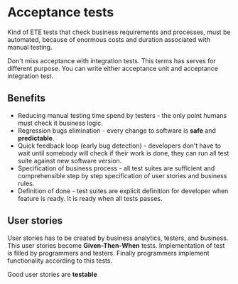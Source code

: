 # Acceptance tests

Kind of ETE tests that check business requirements and processes, must be automated, because of enormous 
costs and duration associated with manual testing.

Don't miss acceptance with integration tests. This terms has serves for different purpose. You can write either 
acceptance unit and acceptance integration test.   

## Benefits

* Reducing manual testing time spend by testers - the only point humans must check it business logic.
* Regression bugs elimination - every change to software is **safe** and **predictable**. 
* Quick feedback loop (early bug detection) - developers don't have to wait until somebody will check 
if their work is done, they can run all test suite against new software version.
* Specification of business process - all test suites are sufficient and comprehensible 
step by step specification of user stories and business rules.
* Definition of done - test suites are explicit definition for developer when feature is ready. 
It is ready when all tests passes.  

## User stories
User stories has to be created by business analytics, testers, and business.
This user stories become **Given-Then-When** tests.
Implementation of test is filled by programmers and testers.
Finally programmers implement functionality according to this tests.

Good user stories are **testable**
